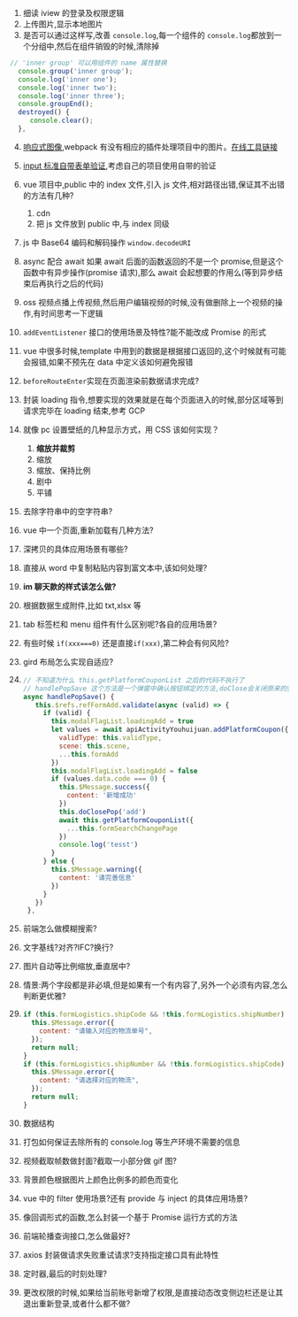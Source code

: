 1. 细读 iview 的登录及权限逻辑
2. 上传图片,显示本地图片
3. 是否可以通过这样写,改善 `console.log`,每一个组件的 `console.log`都放到一个分组中,然后在组件销毁的时候,清除掉

```javascript
// 'inner group' 可以用组件的 name 属性替换
  console.group('inner group');
  console.log('inner one');
  console.log('inner two');
  console.log('inner three');
  console.groupEnd();
  destroyed() {
     console.clear();
  },
```

4. [响应式图像](https://css-tricks.com/a-guide-to-the-responsive-images-syntax-in-html/#article-header-id-0),webpack 有没有相应的插件处理项目中的图片。[在线工具链接](https://www.responsivebreakpoints.com/)
5. [input 标准自带表单验证](https://css-tricks.com/guides/form-validation/),考虑自己的项目使用自带的验证
6. vue 项目中,public 中的 index 文件,引入 js 文件,相对路径出错,保证其不出错的方法有几种?

   1. cdn
   2. 把 js 文件放到 public 中,与 index 同级

7. js 中 Base64 编码和解码操作 `window.decodeURI`
8. async 配合 await 如果 await 后面的函数返回的不是一个 promise,但是这个函数中有异步操作(promise 请求),那么 await 会起想要的作用么(等到异步结束后再执行之后的代码)
9. oss 视频点播上传视频,然后用户编辑视频的时候,没有做删除上一个视频的操作,有时间思考一下逻辑
10. `addEventListener` 接口的使用场景及特性?能不能改成 Promise 的形式
11. vue 中很多时候,template 中用到的数据是根据接口返回的,这个时候就有可能会报错,如果不预先在 data 中定义该如何避免报错
12. `beforeRouteEnter`实现在页面渲染前数据请求完成?
13. 封装 loading 指令,想要实现的效果就是在每个页面进入的时候,部分区域等到请求完毕在 loading 结束,参考 GCP
14. 就像 pc 设置壁纸的几种显示方式，用 CSS 该如何实现？

    1. **缩放并裁剪**
    2. 缩放
    3. 缩放、保持比例
    4. 剧中
    5. 平铺

15. 去除字符串中的空字符串?
16. vue 中一个页面,重新加载有几种方法?
17. 深拷贝的具体应用场景有哪些?
18. 直接从 word 中复制粘贴内容到富文本中,该如何处理?
19. **im 聊天款的样式该怎么做?**
20. 根据数据生成附件,比如 txt,xlsx 等
21. tab 标签栏和 menu 组件有什么区别呢?各自的应用场景?
22. 有些时候 `if(xxx===0)` 还是直接`if(xxx)`,第二种会有何风险?
23. gird 布局怎么实现自适应?
24. ```javascript
    // 不知道为什么 this.getPlatformCouponList 之后的代码不执行了
    // handlePopSave 这个方法是一个弹窗中确认按钮绑定的方法,doClose会关闭原来的弹窗
    async handlePopSave() {
       this.$refs.refFormAdd.validate(async (valid) => {
         if (valid) {
           this.modalFlagList.loadingAdd = true
           let values = await apiActivityYouhuijuan.addPlatformCoupon({
             validType: this.validType,
             scene: this.scene,
             ...this.formAdd
           })
           this.modalFlagList.loadingAdd = false
           if (values.data.code === 0) {
             this.$Message.success({
               content: '新增成功'
             })
             this.doClosePop('add')
             await this.getPlatformCouponList({
               ...this.formSearchChangePage
             })
             console.log('tesst')
           }
         } else {
           this.$Message.warning({
             content: '请完善信息'
           })
         }
       })
     },

    ```

25. 前端怎么做模糊搜索?
26. 文字基线?对齐?IFC?换行?
27. 图片自动等比例缩放,垂直居中?
28. 情景:两个字段都是非必填,但是如果有一个有内容了,另外一个必须有内容,怎么判断更优雅?
29. ```javascript
    if (this.formLogistics.shipCode && !this.formLogistics.shipNumber) {
      this.$Message.error({
        content: "请输入对应的物流单号",
      });
      return null;
    }
    if (this.formLogistics.shipNumber && !this.formLogistics.shipCode) {
      this.$Message.error({
        content: "请选择对应的物流",
      });
      return null;
    }
    ```
30. 数据结构
31. 打包如何保证去除所有的 console.log 等生产环境不需要的信息
32. 视频截取帧数做封面?截取一小部分做 gif 图?
33. 背景颜色根据图片上颜色比例多的颜色而变化
34. vue 中的 filter 使用场景?还有 provide 与 inject 的具体应用场景?
35. 像回调形式的函数,怎么封装一个基于 Promise 运行方式的方法
36. 前端轮播查询接口,怎么做最好?
37. axios 封装做请求失败重试请求?支持指定接口具有此特性
38. 定时器,最后的时刻处理?
39. 更改权限的时候,如果给当前账号新增了权限,是直接动态改变侧边栏还是让其退出重新登录,或者什么都不做?
